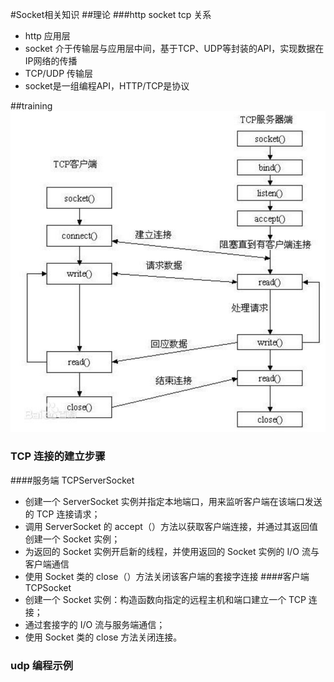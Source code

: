 #Socket相关知识
##理论
###http socket tcp 关系
- http 应用层
- socket 介于传输层与应用层中间，基于TCP、UDP等封装的API，实现数据在IP网络的传播
- TCP/UDP 传输层
- socket是一组编程API，HTTP/TCP是协议

##training
![TCP下Socket编程流程](material/TCP下Socket编程流程.jpg)
### TCP 连接的建立步骤
####服务端 TCPServerSocket
- 创建一个 ServerSocket 实例并指定本地端口，用来监听客户端在该端口发送的 TCP 连接请求；
- 调用 ServerSocket 的 accept（）方法以获取客户端连接，并通过其返回值创建一个 Socket 实例；
- 为返回的 Socket 实例开启新的线程，并使用返回的 Socket 实例的 I/O 流与客户端通信
- 使用 Socket 类的 close（）方法关闭该客户端的套接字连接
####客户端 TCPSocket
- 创建一个 Socket 实例：构造函数向指定的远程主机和端口建立一个 TCP 连接；
- 通过套接字的 I/O 流与服务端通信；
- 使用 Socket 类的 close 方法关闭连接。

### udp 编程示例